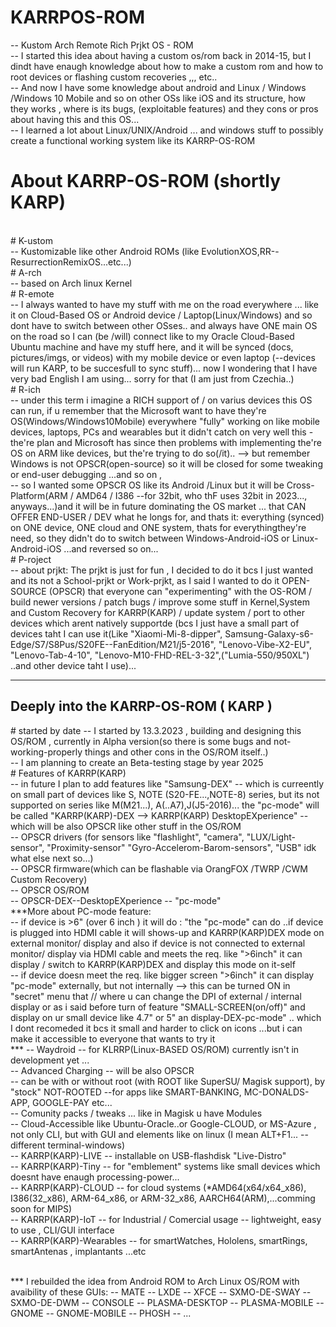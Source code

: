 # KARRPOS-ROM
-- Kustom Arch Remote Rich Prjkt OS - ROM 
<br>
-- I started this idea about having a custom os/rom back in 2014-15, but I dindt have enaugh knowledge about how to make a custom rom and how to root devices or flashing custom recoveries ,,, etc..
<br>
-- And now I have some knowledge about android and Linux / Windows /Windows 10 Mobile and so on other OSs like iOS and its structure, how they works , where is its bugs, (exploitable features) and they cons or pros about having this and this OS... 
<br>
-- I learned a lot about Linux/UNIX/Android ... and windows stuff to possibly create a functional working system like its KARRP-OS-ROM
<br>
# About KARRP-OS-ROM (shortly KARP)
<br>
# K-ustom <br>
-- Kustomizable like other Android ROMs (like EvolutionXOS,RR--ResurrectionRemixOS...etc...)
<br>
# A-rch  <br>
-- based on Arch linux Kernel
<br>
# R-emote  <br>
-- I always wanted to have my stuff with me on the road everywhere ... like it on Cloud-Based OS or Android device / Laptop(Linux/Windows) and so dont have to switch between other OSses.. and always have ONE main OS on the road so I can (be /will) connect like to  my Oracle Cloud-Based Ubuntu machine and have my stuff here, and it will be synced (docs, pictures/imgs, or videos) with my mobile device or even laptop (--devices will run KARP, to be succesfull to sync stuff)... now I wondering that I have very bad English I am using... sorry for that (I am just from Czechia..)
<br>
# R-ich <br>
-- under this term i imagine a RICH support of / on varius devices this OS can run, if u remember that the Microsoft want to have they're OS(Windows/Windows10Mobile) everywhere "fully" working on like mobile devices, laptops, PCs and wearables but it didn't catch on very well this - the're plan and Microsoft has since then problems with implementing the're OS on ARM like devices, but the're trying to do so(/it).. --> but remember Windows is not OPSCR(open-source) so it will be closed for some tweaking or end-user debugging ...and so on ,
<br>
-- so I wanted some OPSCR OS like its Android /Linux but it will be Cross-Platform(ARM / AMD64 / I386 --for 32bit, who thF uses 32bit in 2023..., anyways...)and it will be in future dominating the OS market ... that CAN OFFER END-USER / DEV what he longs for, and thats it: everything (synced) on ONE device, ONE cloud and ONE system, thats for everythingthey're need, so they didn't do to switch between Windows-Android-iOS or Linux-Android-iOS ...and reversed so on...
<br>
# P-roject <br>
-- about prjkt: The prjkt is just for fun , I decided to do it bcs I just wanted and its not a School-prjkt or Work-prjkt, as I said I wanted to do it OPEN-SOURCE (OPSCR) that everyone can "experimenting" with the OS-ROM / build newer versions / patch bugs / improve some stuff in Kernel,System and Custom Recovery for KARRP(KARP) / update system / port to other devices which arent natively supportde (bcs I just have a small part of devices taht I can use it(Like "Xiaomi-Mi-8-dipper", Samsung-Galaxy-s6-Edge/S7/S8Pus/S20FE--FanEdition/M21/j5-2016", "Lenovo-Vibe-X2-EU", "Lenovo-Tab-4-10", "Lenovo-M10-FHD-REL-3-32",("Lumia-550/950XL") ..and other device taht I use)...
<br>
<hr>
<h2>Deeply into the KARRP-OS-ROM ( KARP )</h2>
# started by date
-- I started by 13.3.2023 , building and designing this OS/ROM , currently in Alpha version(so there is some bugs and not-working-properly things and other cons in the OS/ROM itself..)
<br>
-- I am planning to create an Beta-testing stage by year 2025
<br>
# Features of KARRP(KARP)<br>
-- in future I plan to add features like "Samsung-DEX" -- which is curreently on small part of devices like S, NOTE (S20-FE...,NOTE-8) series, but its not supported on series like M(M21...), A(..A7),J(J5-2016)... the "pc-mode" will be called "KARRP(KARP)-DEX --> KARRP(KARP) DesktopEXperience" --which will be also OPSCR like other stuff in the OS/ROM<br>
-- OPSCR drivers (for sensors like "flashlight", "camera", "LUX/Light-sensor", "Proximity-sensor" "Gyro-Accelerom-Barom-sensors", "USB" idk what else next so...)<br>
-- OPSCR firmware(which can be flashable via OrangFOX /TWRP /CWM Custom Recovery)<br>
-- OPSCR OS/ROM<br>
-- OPSCR-DEX--DesktopEXperience -- "pc-mode"<br>
***More about PC-mode feature:<br>
-- if device is >6" (over 6 inch ) it will do : "the "pc-mode" can do ..if device is plugged into HDMI cable it will shows-up and KARRP(KARP)DEX mode on external monitor/ display and also if device is not connected to external monitor/ display via HDMI cable and meets the req. like ">6inch" it can display / switch to KARRP(KARP)DEX and display this mode on it-self<br>
-- if device doesn meet the req. like bigger screen ">6inch" it can display "pc-mode" externally, but not internally --> this can be turned ON in "secret" menu that // where u can change the DPI of external / internal display or as i said before turn of feature "SMALL-SCREEN(on/off)" and display on ur small device like 4.7" or 5" an display-DEX-pc-mode" .. which I dont recomeded it bcs it small and harder to click on icons ...but i can make it accessible to everyone that wants to try it<br>
***
-- Waydroid --  for KLRRP(Linux-BASED OS/ROM) currently isn't in development yet ...<br>
-- Advanced Charging -- will be also OPSCR<br>
-- can be with or without root (with ROOT like SuperSU/ Magisk support), by "stock" NOT-ROOTED --for apps like SMART-BANKING, MC-DONALDS-APP, GOOGLE-PAY etc...<br>
-- Comunity packs / tweaks ... like in Magisk u have Modules<br>
-- Cloud-Accessible like Ubuntu-Oracle..or Google-CLOUD, or MS-Azure , not only CLI, but with GUI and elements like on linux (I mean ALT+F1... --different terminal-windows)<br>
-- KARRP(KARP)-LIVE -- installable on USB-flashdisk "Live-Distro"<br>
-- KARRP(KARP)-Tiny -- for "emblement" systems like small devices which doesnt have enaugh processing-power...<br>
-- KARRP(KARP)-CLOUD -- for cloud systems (*AMD64(x64/x64_x86), I386(32_x86), ARM-64_x86, or ARM-32_x86, AARCH64(ARM),...comming soon for MIPS)<br>
-- KARRP(KARP)-IoT -- for Industrial / Comercial usage -- lightweight, easy to use , CLI/GUI interface <br>
-- KARRP(KARP)-Wearables -- for smartWatches, Hololens, smartRings, smartAntenas , implantants ...etc<br>


<br>

*** I rebuilded the idea from Android ROM to Arch Linux OS/ROM 
with avaibility of these GUIs:
-- MATE
-- LXDE
-- XFCE
-- SXMO-DE-SWAY
-- SXMO-DE-DWM
-- CONSOLE
-- PLASMA-DESKTOP
-- PLASMA-MOBILE
-- GNOME
-- GNOME-MOBILE
-- PHOSH
-- ...
